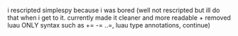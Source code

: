 i rescripted simplespy because i was bored (well not rescripted but ill do that when i get to it. currently made it cleaner and more readable + removed luau ONLY syntax such as += -= ..=, luau type annotations, continue)
